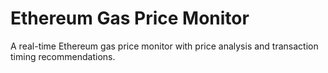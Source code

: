 # Ethereum Gas Price Monitor

A real-time Ethereum gas price monitor with price analysis and transaction timing recommendations.
